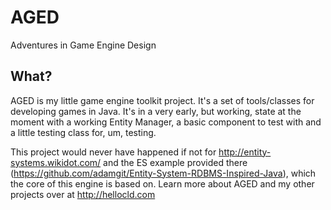 AGED
====

Adventures in Game Engine Design

What?
-----
AGED is my little game engine toolkit project. It's a set of tools/classes for developing games in Java. It's in a very early, but working, state at the moment with a working Entity Manager, a basic component to test with and a little testing class for, um, testing.

This project would never have happened if not for http://entity-systems.wikidot.com/ and the ES example provided there (https://github.com/adamgit/Entity-System-RDBMS-Inspired-Java), which the core of this engine is based on.
Learn more about AGED and my other projects over at http://hellocld.com

